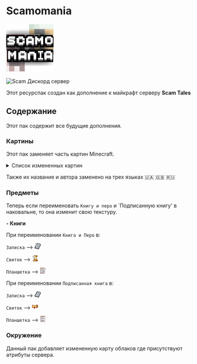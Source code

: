 # Scamomania
![Логотип Ресурспака.](Scamomania/pack.png) 

![Scam Дискорд сервер](https://img.shields.io/discord/1037240667484733471?logo=discord)

Этот ресурспак создан как дополнение к майкрафт серверу **Scam Tales** 


## Содержание
Этот пак содержит все будущие дополнения.

### Картины
Этот пак заменяет часть картин Minecraft.
<details>

<summary>Список измененных картин</summary>

`burning_skull` 

`creebet`

`fighters`

`pigscene`

`skeleton`

`void`

`wanderer`

`wither`

</details>

Также их название и автора заменено на трех языках 🇺🇦 🇬🇧 🇷🇺

### Предметы
Теперь если переименовать `Книгу и перо` и `Подписанную книгу' в наковальне, то она изменит свою текстуру.

**- Книги**

При переименовании `Книга и Перо` в:

`Записка` --> ![текстура записки.](Scamomania/assets/minecraft/citresewn/cit/renamingbooks/writable_note.png) 

`Свиток` --> ![текстура свитка.](Scamomania/assets/minecraft/citresewn/cit/renamingbooks/writable_svitok.png)

`Планшетка` --> ![текстура планшетки.](Scamomania/assets/minecraft/citresewn/cit/renamingbooks/writable_clipboard.png)

При переименовании `Подписанная книга` в:

`Записка` --> ![текстура записки.](Scamomania/assets/minecraft/citresewn/cit/renamingbooks/written_note.png) 

`Свиток` --> ![текстура свитка.](Scamomania/assets/minecraft/citresewn/cit/renamingbooks/written_svitok.png)

`Планшетка` --> ![текстура планшетки.](Scamomania/assets/minecraft/citresewn/cit/renamingbooks/written_clipboard.png)

### Окружение
Данный пак добавляет измененную карту облаков где присутствуют атрибуты сервера.

